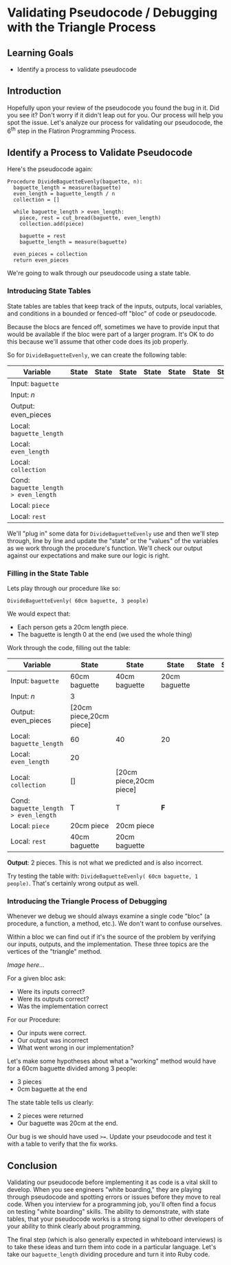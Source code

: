 # Validating Pseudocode / Debugging with the Triangle Process

## Learning Goals

- Identify a process to validate pseudocode

## Introduction

Hopefully upon your review of the pseudocode you found the bug in it. Did you
see it? Don't worry if it didn't leap out for you. Our process will help you
spot the issue. Let's analyze our process for validating our pseudocode, the
6<sup>th</sup> step in the Flatiron Programming Process.

## Identify a Process to Validate Pseudocode

Here's the pseudocode again:

```text
Procedure DivideBaguetteEvenly(baguette, n):
  baguette_length = measure(baguette)
  even_length = baguette_length / n
  collection = []

  while baguette_length > even_length:
    piece, rest = cut_bread(baguette, even_length)
    collection.add(piece)

    baguette = rest
    baguette_length = measure(baguette)

  even_pieces = collection
  return even_pieces
```

We're going to walk through our pseudocode using a state table.

### Introducing State Tables

State tables are tables that keep track of the inputs, outputs, local
variables, and conditions in a bounded or fenced-off "bloc" of code or
pseudocode.

Because the blocs are fenced off, sometimes we have to provide input that would
be available if the bloc were part of a larger program. It's OK to do this
because we'll assume that other code does its job properly.

So for `DivideBaguetteEvenly`, we can create the following table:

|Variable|State|State|State|State|State|State|State|State|State|
|--------|-----|-----|-----|-----|-----|-----|-----|-----|-----|
|Input: `baguette`|||||||||||
|Input: _n_|||||||||||
|Output: even_pieces|||||||||||
|Local: `baguette_length`|||||||||||
|Local: `even_length`|||||||||||
|Local: `collection`|||||||||||
|Cond: `baguette_length > even_length`|||||||||
|Local: `piece`|||||||||||
|Local: `rest`|||||||||||

We'll "plug in" some data for `DivideBaguetteEvenly` use and then we'll step
through, line by line and update the "state" or the "values" of the variables
as we work through the procedure's function. We'll check our output against our
expectations and make sure our logic is right.

### Filling in the State Table

Lets play through our procedure like so:

`DivideBaguetteEvenly( 60cm baguette, 3 people)`

We would expect that:

* Each person gets a 20cm length piece.
* The baguette is length 0 at the end (we used the whole thing)

Work through the code, filling out the table:

|Variable|State|State|State|State|State|State|State|State|State|
|--------|-----|-----|-----|-----|-----|-----|-----|-----|-----|
|Input: `baguette`|60cm baguette|40cm baguette|20cm baguette||||||||
|Input: _n_|3||||||||||
|Output: even_pieces|[20cm piece,20cm piece]||||||||||
|Local: `baguette_length`|60|40|20||||||||
|Local: `even_length`|20||||||||||
|Local: `collection`|[]|[20cm piece,20cm piece]|||||||||
|Cond: `baguette_length > even_length`|T|T|**F**|
|Local: `piece`|20cm piece|20cm piece|||||||||
|Local: `rest`|40cm baguette|20cm baguette|||||||||

**Output**: 2 pieces. This is not what we predicted and is also incorrect.

Try testing the table with: `DivideBaguetteEvenly( 60cm baguette, 1 people)`.
That's certainly wrong output as well.

### Introducing the Triangle Process of Debugging

Whenever we debug we should always examine a single code "bloc" (a procedure, a
function, a method, etc.). We don't want to confuse ourselves.

Within a bloc we can find out if it's the source of the problem by verifying
our inputs, outputs, and the implementation. These three topics are the
vertices of the "triangle" method.

_Image here..._

For a given bloc ask:

* Were its inputs correct?
* Were its outputs correct?
* Was the implementation correct

For our Procedure:

* Our inputs were correct.
* Our output was incorrect
* What went wrong in our implementation?

Let's make some hypotheses about what a "working" method would have for a 60cm
baguette divided among 3 people:

* 3 pieces
* 0cm baguette at the end

The state table tells us clearly:

* 2 pieces were returned
* Our baguette was 20cm at the end.

Our bug is we should have used `>=`. Update your pseudocode and test it with a
table to verify that the fix works.

## Conclusion

Validating our pseudocode before implementing it as code is a vital skill to
develop. When you see engineers "white boarding," they are playing through
pseudocode and spotting errors or issues before they move to real code. When you
interview for a programming job, you'll often find a focus on testing "white
boarding" skills. The ability to demonstrate, with state tables, that your
pseudocode works is a strong signal to other developers of your ability to think
clearly about programming.

The final step (which is also generally expected in whiteboard interviews) is to
take these ideas and turn them into code in a particular language. Let's take
our `baguette_length` dividing procedure and turn it into Ruby code.
